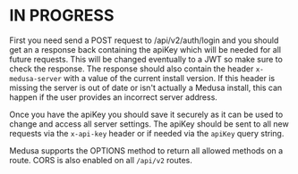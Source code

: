 # **IN PROGRESS**

First you need send a POST request to /api/v2/auth/login and you should get an a response back containing the apiKey which will be needed for all future requests. This will be changed eventually to a JWT so make sure to check the response. The response should also contain the header `x-medusa-server` with a value of the current install version. If this header is missing the server is out of date or isn't actually a Medusa install, this can happen if the user provides an incorrect server address.

Once you have the apiKey you should save it securely as it can be used to change and access all server settings. The apiKey should be sent to all new requests via the `x-api-key` header or if needed via the `apiKey` query string.

Medusa supports the OPTIONS method to return all allowed methods on a route. CORS is also enabled on all `/api/v2` routes.